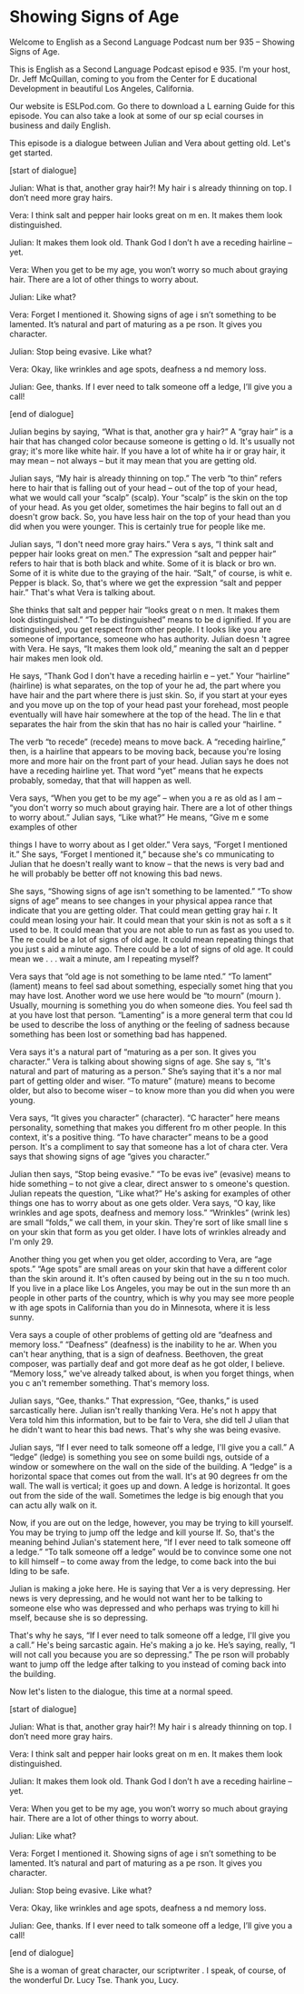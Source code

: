 # Showing Signs of Age

Welcome to English as a Second Language Podcast num ber 935 – Showing Signs of Age.

This is English as a Second Language Podcast episod e 935. I'm your host, Dr. Jeff McQuillan, coming to you from the Center for E ducational Development in beautiful Los Angeles, California.

Our website is ESLPod.com. Go there to download a L earning Guide for this episode. You can also take a look at some of our sp ecial courses in business and daily English.

This episode is a dialogue between Julian and Vera about getting old. Let's get started.

[start of dialogue]

Julian: What is that, another gray hair?! My hair i s already thinning on top. I don’t need more gray hairs.

Vera: I think salt and pepper hair looks great on m en. It makes them look distinguished.

Julian: It makes them look old. Thank God I don’t h ave a receding hairline – yet.

Vera: When you get to be my age, you won’t worry so  much about graying hair. There are a lot of other things to worry about.

Julian: Like what?

Vera: Forget I mentioned it. Showing signs of age i sn’t something to be lamented. It’s natural and part of maturing as a pe rson. It gives you character.

Julian: Stop being evasive. Like what?

Vera: Okay, like wrinkles and age spots, deafness a nd memory loss.

Julian: Gee, thanks. If I ever need to talk someone  off a ledge, I’ll give you a call!

[end of dialogue]

Julian begins by saying, “What is that, another gra y hair?” A “gray hair” is a hair that has changed color because someone is getting o ld. It's usually not gray; it's more like white hair. If you have a lot of white ha ir or gray hair, it may mean – not always – but it may mean that you are getting old.

Julian says, “My hair is already thinning on top.” The verb “to thin” refers here to hair that is falling out of your head – out of the top of your head, what we would call your “scalp” (scalp). Your “scalp” is the skin  on the top of your head. As you get older, sometimes the hair begins to fall out an d doesn't grow back. So, you have less hair on the top of your head than you did  when you were younger. This is certainly true for people like me.

Julian says, “I don't need more gray hairs.” Vera s ays, “I think salt and pepper hair looks great on men.” The expression “salt and pepper hair” refers to hair that is both black and white. Some of it is black or bro wn. Some of it is white due to the graying of the hair. “Salt,” of course, is whit e. Pepper is black. So, that's where we get the expression “salt and pepper hair.”  That's what Vera is talking about.

She thinks that salt and pepper hair “looks great o n men. It makes them look distinguished.” “To be distinguished” means to be d ignified. If you are distinguished, you get respect from other people. I t looks like you are someone of importance, someone who has authority. Julian doesn 't agree with Vera. He says, “It makes them look old,” meaning the salt an d pepper hair makes men look old.

He says, “Thank God I don't have a receding hairlin e – yet.” Your “hairline” (hairline) is what separates, on the top of your he ad, the part where you have hair and the part where there is just skin. So, if you start at your eyes and you move up on the top of your head past your forehead,  most people eventually will have hair somewhere at the top of the head. The lin e that separates the hair from the skin that has no hair is called your “hairline. ”

The verb “to recede” (recede) means to move back. A  “receding hairline,” then, is a hairline that appears to be moving back, because you're losing more and more hair on the front part of your head. Julian says he  does not have a receding hairline yet. That word “yet” means that he expects  probably, someday, that that will happen as well.

Vera says, “When you get to be my age” – when you a re as old as I am – “you don't worry so much about graying hair. There are a  lot of other things to worry about.” Julian says, “Like what?” He means, “Give m e some examples of other

things I have to worry about as I get older.” Vera says, “Forget I mentioned it.” She says, “Forget I mentioned it,” because she's co mmunicating to Julian that he doesn't really want to know – that the news is very  bad and he will probably be better off not knowing this bad news.

She says, “Showing signs of age isn't something to be lamented.” “To show signs of age” means to see changes in your physical appea rance that indicate that you are getting older. That could mean getting gray hai r. It could mean losing your hair. It could mean that your skin is not as soft a s it used to be. It could mean that you are not able to run as fast as you used to. The re could be a lot of signs of old age. It could mean repeating things that you just s aid a minute ago. There could be a lot of signs of old age. It could mean we . . . wait a minute, am I repeating myself?

Vera says that “old age is not something to be lame nted.” “To lament” (lament) means to feel sad about something, especially somet hing that you may have lost. Another word we use here would be “to mourn” (mourn ). Usually, mourning is something you do when someone dies. You feel sad th at you have lost that person. “Lamenting” is a more general term that cou ld be used to describe the loss of anything or the feeling of sadness because something has been lost or something bad has happened.

Vera says it's a natural part of “maturing as a per son. It gives you character.” Vera is talking about showing signs of age. She say s, “It's natural and part of maturing as a person.” She’s saying that it's a nor mal part of getting older and wiser. “To mature” (mature) means to become older, but also to become wiser – to know more than you did when you were young.

Vera says, “It gives you character” (character). “C haracter” here means personality, something that makes you different fro m other people. In this context, it's a positive thing. “To have character”  means to be a good person. It's a compliment to say that someone has a lot of chara cter. Vera says that showing signs of age “gives you character.”

Julian then says, “Stop being evasive.” “To be evas ive” (evasive) means to hide something – to not give a clear, direct answer to s omeone's question. Julian repeats the question, “Like what?” He's asking for examples of other things one has to worry about as one gets older. Vera says, “O kay, like wrinkles and age spots, deafness and memory loss.” “Wrinkles” (wrink les) are small “folds,” we call them, in your skin. They're sort of like small line s on your skin that form as you get older. I have lots of wrinkles already and I'm only 29.

Another thing you get when you get older, according  to Vera, are “age spots.” “Age spots” are small areas on your skin that have a different color than the skin around it. It's often caused by being out in the su n too much. If you live in a place like Los Angeles, you may be out in the sun more th an people in other parts of the country, which is why you may see more people w ith age spots in California than you do in Minnesota, where it is less sunny.

Vera says a couple of other problems of getting old  are “deafness and memory loss.” “Deafness” (deafness) is the inability to he ar. When you can't hear anything, that is a sign of deafness. Beethoven, the great composer, was partially deaf and got more deaf as he got older, I believe. “Memory loss,” we've already talked about, is when you forget things, when you c an't remember something. That's memory loss.

Julian says, “Gee, thanks.” That expression, “Gee, thanks,” is used sarcastically here. Julian isn't really thanking Vera. He's not h appy that Vera told him this information, but to be fair to Vera, she did tell J ulian that he didn't want to hear this bad news. That's why she was being evasive.

Julian says, “If I ever need to talk someone off a ledge, I'll give you a call.” A “ledge” (ledge) is something you see on some buildi ngs, outside of a window or somewhere on the wall on the side of the building. A “ledge” is a horizontal space that comes out from the wall. It's at 90 degrees fr om the wall. The wall is vertical; it goes up and down. A ledge is horizontal. It goes  out from the side of the wall. Sometimes the ledge is big enough that you can actu ally walk on it.

Now, if you are out on the ledge, however, you may be trying to kill yourself. You may be trying to jump off the ledge and kill yourse lf. So, that's the meaning behind Julian's statement here, “If I ever need to talk someone off a ledge.” “To talk someone off a ledge” would be to convince some one not to kill himself – to come away from the ledge, to come back into the bui lding to be safe.

Julian is making a joke here. He is saying that Ver a is very depressing. Her news is very depressing, and he would not want her to be  talking to someone else who was depressed and who perhaps was trying to kill hi mself, because she is so depressing.

That's why he says, “If I ever need to talk someone  off a ledge, I'll give you a call.” He's being sarcastic again. He's making a jo ke. He’s saying, really, “I will not call you because you are so depressing.” The pe rson will probably want to jump off the ledge after talking to you instead of coming back into the building.

Now let's listen to the dialogue, this time at a normal speed.

[start of dialogue]

Julian: What is that, another gray hair?! My hair i s already thinning on top. I don’t need more gray hairs.

Vera: I think salt and pepper hair looks great on m en. It makes them look distinguished.

Julian: It makes them look old. Thank God I don’t h ave a receding hairline – yet.

Vera: When you get to be my age, you won’t worry so  much about graying hair. There are a lot of other things to worry about.

Julian: Like what?

Vera: Forget I mentioned it. Showing signs of age i sn’t something to be lamented. It’s natural and part of maturing as a pe rson. It gives you character.

Julian: Stop being evasive. Like what?

Vera: Okay, like wrinkles and age spots, deafness a nd memory loss.

Julian: Gee, thanks. If I ever need to talk someone  off a ledge, I’ll give you a call!

[end of dialogue]

She is a woman of great character, our scriptwriter . I speak, of course, of the wonderful Dr. Lucy Tse. Thank you, Lucy.

